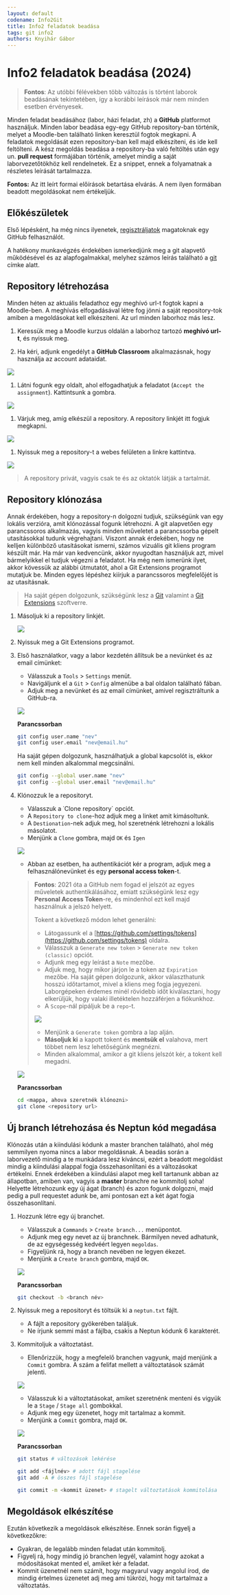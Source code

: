 ```yaml
---
layout: default
codename: Info2Git
title: Info2 feladatok beadása
tags: git info2
authors: Knyihár Gábor
---
```


# Info2 feladatok beadása (2024)

> **Fontos**:
> Az utóbbi félévekben több változás is történt laborok beadásának tekintetében, így a korábbi leírások már nem minden esetben érvényesek.

Minden feladat beadásához (labor, házi feladat, zh) a **GitHub** platformot használjuk. Minden labor beadása egy-egy GitHub repository-ban történik, melyet a Moodle-ben található linken keresztül fogtok megkapni. A feladatok megoldását ezen repository-ban kell majd elkészíteni, és ide kell feltölteni. A kész megoldás beadása a repository-ba való feltöltés után egy un. **pull request** formájában történik, amelyet mindig a saját laborvezetőtökhöz kell rendelnetek. Ez a snippet, ennek a folyamatnak a részletes leírását tartalmazza.

**Fontos:** Az itt leírt formai előírások betartása elvárás. A nem ilyen formában beadott megoldásokat nem értékeljük.

## Előkészületek

Első lépésként, ha még nincs ilyenetek, [regisztráljatok](https://github.com/join) magatoknak egy GitHub felhasználót.

A hatékony munkavégzés érdekében ismerkedjünk meg a git alapvető működésével és az alapfogalmakkal, melyhez számos leírás található a [git](/snippets/index.html#git) címke alatt.

## Repository létrehozása 

Minden héten az aktuális feladathoz egy meghívó url-t fogtok kapni a Moodle-ben. A meghívás elfogadásával létre fog jönni a saját repository-tok amiben a megoldásokat kell elkészíteni. Az url minden laborhoz más lesz.

1. Keressük meg a Moodle kurzus oldalán a laborhoz tartozó **meghívó url-t**, és nyissuk meg.

1. Ha kéri, adjunk engedélyt a **GitHub Classroom** alkalmazásnak, hogy használja az account adataidat. 

![](images/github-authorize-classroom.png)

1. Látni fogunk egy oldalt, ahol elfogadhatjuk a feladatot (`Accept the assignment`). Kattintsunk a gombra.

![](images/github-classroom-accept.png)

1. Várjuk meg, amíg elkészül a repository. A repository linkjét itt fogjuk megkapni.

![](images/github-classroom-ready.png)

1. Nyissuk meg a repository-t a webes felületen a linkre kattintva.

![](images/github-classroom-repository.png)

> A repository privát, vagyis csak te és az oktatók látják a tartalmát.

## Repository klónozása

Annak érdekében, hogy a repository-n dolgozni tudjuk, szükségünk van egy lokális verzióra, amit klónozással fogunk létrehozni. A git alapvetően egy parancssoros alkalmazás, vagyis minden műveletet a parancssorba gépelt utasításokkal tudunk végrehajtani. Viszont annak érdekében, hogy ne kelljen különböző utasításokat ismerni, számos vizuális git kliens program készült már. Ha már van kedvencünk, akkor nyugodtan használjuk azt, mivel bármelyikkel el tudjuk végezni a feladatot. Ha még nem ismerünk ilyet, akkor kövessük az alábbi útmutatót, ahol a Git Extensions programot mutatjuk be. Minden egyes lépéshez kiírjuk a parancssoros megfelelőjét is az utasításnak.

> Ha saját gépen dolgozunk, szükségünk lesz a [Git](https://git-scm.com/download/win) valamint a [Git Extensions](https://gitextensions.github.io/) szoftverre.

1. Másoljuk ki a repository linkjét.

    ![](images/github-code-copy.png)

1. Nyissuk meg a Git Extensions programot.

1. Első használatkor, vagy a labor kezdetén állítsuk be a nevünket és az email címünket:
    - Válasszuk a `Tools` > `Settings` menüt.
    - Navigáljunk el a `Git` > `Config` almenübe a bal oldalon található fában.
    - Adjuk meg a nevünket és az email címünket, amivel regisztráltunk a GitHub-ra.

    ![](images/git-ext-config.png)

    **Parancssorban**

    ```bash
    git config user.name "nev"
    git config user.email "nev@email.hu"
    ```

    Ha saját gépen dolgozunk, használhatjuk a global kapcsolót is, ekkor nem kell minden alkalommal megcsinálni.

    ```bash
    git config --global user.name "nev"
    git config --global user.email "nev@email.hu"
    ```

1. Klónozzuk le a repositoryt.
    - Válasszuk a ˙Clone repository` opciót.
    - A `Repository to clone`-hoz adjuk meg a linket amit kimásoltunk.
    - A `Destionation`-nek adjuk meg, hol szeretnénk létrehozni a lokális másolatot.
    - Menjünk a `Clone` gombra, majd `OK` és `Igen`

    ![](images/git-ext-clone.png)

    - Abban az esetben, ha authentikációt kér a program, adjuk meg a felhasználónevünket és egy **personal access token**-t.

    > **Fontos**: 2021 óta a GitHub nem fogad el jelszót az egyes műveletek authentikálásához, emiatt szükségünk lesz egy **Personal Access Token**-re, és mindenhol ezt kell majd használnuk a jelszó helyett.
    > 
    > Tokent a következő módon lehet generálni:
    > - Látogassunk el a [https://github.com/settings/tokens](https://github.com/settings/tokens) oldalra.
    > - Válasszuk a `Generate new token` > `Generate new token (classic)` opciót.
    > - Adjunk meg egy leírást a `Note` mezőbe.
    > - Adjuk meg, hogy mikor járjon le a token az `Expiration` mezőbe. Ha saját gépen dolgozunk, akkor választhatunk hosszú időtartamot, mivel a kliens meg fogja jegyezeni. Laborgépeken érdemes minél rövidebb időt kiválasztani, hogy elkerüljük, hogy valaki illetéktelen hozzáférjen a fiókunkhoz.
    > - A `Scope`-nál pipáljuk be a `repo`-t.
    > 
    > ![](images/github-access-token.png)
    >
    > - Menjünk a `Generate token` gombra a lap alján.
    > - **Másoljuk ki** a kapott tokent és **mentsük el** valahova, mert többet nem lesz lehetőségünk megnézni.
    > - Minden alkalommal, amikor a git kliens jelszót kér, a tokent kell megadni.

    ![](images/git-ext-init.png)

    **Parancssorban**

    ```bash
    cd <mappa, ahova szeretnék klónozni>
    git clone <repository url>
    ```

## Új branch létrehozása és Neptun kód megadása

Klónozás után a kiindulási kódunk a master branchen található, ahol még semmilyen nyoma nincs a labor megoldásnak. A beadás során a laborvezető mindig a te munkádara lesz kíváncsi, ezért a beadott megoldást mindig a kiindulási alappal fogja összehasonlítani és a változásokat értékelni. Ennek érdekében a kiindulási alapot meg kell tartanunk abban az állapotban, amiben van, vagyis a **master** branchre ne kommitolj soha! Helyette létrehozunk egy új ágat (branch) és azon fogunk dolgozni, majd pedig a pull requestet adunk be, ami pontosan ezt a két ágat fogja összehasonlítani.

1. Hozzunk létre egy új branchet.
    - Válasszuk a `Commands` > `Create branch...` menüpontot.
    - Adjunk meg egy nevet az új branchnek. Bármilyen neved adhatunk, de az egységesség kedvéért legyen `megoldas`.
    - Figyeljünk rá, hogy a branch nevében ne legyen ékezet.
    - Menjünk a `Create branch` gombra, majd `OK`.

    ![](images/git-ext-new-branch.png)

    **Parancssorban**

    ```bash
    git checkout -b <branch név>
    ```

1. Nyissuk meg a repositoryt és töltsük ki a `neptun.txt` fájlt.
    - A fájlt a repository gyökerében találjuk.
    - Ne írjunk semmi mást a fájlba, csakis a Neptun kódunk 6 karakterét.

1. Kommitoljuk a változtatást.
    - Ellenőrizzük, hogy a megfelelő branchen vagyunk, majd menjünk a `Commit` gombra. A szám a felifat mellett a változtatások számát jelenti.

    ![](images/git-ext-precommit.png)

    - Válasszuk ki a változtatásokat, amiket szeretnénk menteni és vigyük le a `Stage` / `Stage all` gombokkal.
    - Adjunk meg egy üzenetet, hogy mit tartalmaz a kommit.
    - Menjünk a `Commit` gombra, majd `OK`.

    ![](images/git-ext-commit.png)

    **Parancssorban**

    ```bash
    git status # változások lekérése

    git add <fájlnév> # adott fájl stagelése
    git add -A # összes fájl stagelése

    git commit -m <kommit üzenet> # stagelt változtatások kommitolása
    ```

## Megoldások elkészítése

Ezután következik a megoldások elkészítése. Ennek során figyelj a következőkre:

- Gyakran, de legalább minden feladat után kommitolj.
- Figyelj rá, hogy mindig jó branchen legyél, valamint hogy azokat a módosításokat mented el, amiket kér a feladat. 
- Kommit üzenetnél nem számít, hogy magyarul vagy angolul írod, de mindig értelmes üzenetet adj meg ami tükrözi, hogy mit tartalmaz a változtatás.






